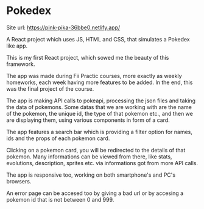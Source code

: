 # Pokedex

Site url: https://pink-pika-36bbe0.netlify.app/

A React project which uses JS, HTML and CSS, that simulates a Pokedex like app.

This is my first React project, which sowed me the beauty of this framework.

The app was made during Fii Practic courses, more exactly as weekly homeworks, each week having more features to be added. In the end, this was the final project of the course.

The app is making API calls to pokeapi, processing the json files and taking the data of pokemons. Some datas that we are working with are the name of the pokemon, the unique id, the type of that pokemon etc., and then we are displaying them, using various components in form of a card.

The app features a search bar which is providing a filter option for names, ids and the props of each pokemon card.

Clicking on a pokemon card, you will be redirected to the details of that pokemon. Many informations can be viewed from there, like stats, evolutions, description, sprites etc. via informations got from more API calls.

The app is responsive too, working on both smartphone's and PC's browsers.

An error page can be accesed too by giving a bad url or by accesing a pokemon id that is not between 0 and 999.
